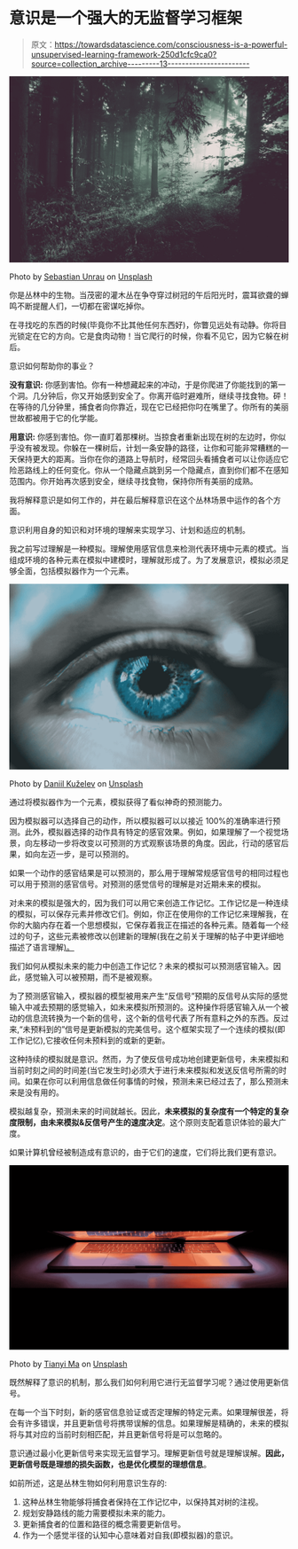 # 意识是一个强大的无监督学习框架

> 原文：<https://towardsdatascience.com/consciousness-is-a-powerful-unsupervised-learning-framework-250d1cfc9ca0?source=collection_archive---------13----------------------->

![](img/98ae2793327509a833ede017f5d3d81f.png)

Photo by [Sebastian Unrau](https://unsplash.com/@sebastian_unrau?utm_source=unsplash&utm_medium=referral&utm_content=creditCopyText) on [Unsplash](https://unsplash.com/s/photos/forest?utm_source=unsplash&utm_medium=referral&utm_content=creditCopyText)

你是丛林中的生物。当茂密的灌木丛在争夺穿过树冠的午后阳光时，震耳欲聋的蝉鸣不断提醒人们，一切都在密谋吃掉你。

在寻找吃的东西的时候(毕竟你不比其他任何东西好)，你瞥见远处有动静。你将目光锁定在它的方向。它是食肉动物！当它爬行的时候，你看不见它，因为它躲在树后。

意识如何帮助你的事业？

**没有意识:**
你感到害怕。你有一种想藏起来的冲动，于是你爬进了你能找到的第一个洞。几分钟后，你又开始感到安全了。你离开临时避难所，继续寻找食物。砰！在等待的几分钟里，捕食者向你靠近，现在它已经把你叼在嘴里了。你所有的美丽世故都被用于它的化学能。

**用意识:**
你感到害怕。你一直盯着那棵树。当掠食者重新出现在树的左边时，你似乎没有被发现。你躲在一棵树后，计划一条安静的路径，让你和可能非常糟糕的一天保持更大的距离。当你在你的道路上导航时，经常回头看捕食者可以让你适应它险恶路线上的任何变化。你从一个隐藏点跳到另一个隐藏点，直到你们都不在感知范围内。你开始再次感到安全，继续寻找食物，保持你所有美丽的成熟。

我将解释意识是如何工作的，并在最后解释意识在这个丛林场景中运作的各个方面。

意识利用自身的知识和对环境的理解来实现学习、计划和适应的机制。

我之前写过理解是一种模拟。理解使用感官信息来检测代表环境中元素的模式。当组成环境的各种元素在模拟中建模时，理解就形成了。为了发展意识，模拟必须足够全面，包括模拟器作为一个元素。

![](img/4ae5a3790cd89e12cbc3050855e4bae1.png)

Photo by [Daniil Kuželev](https://unsplash.com/@kuzelevdaniil?utm_source=unsplash&utm_medium=referral&utm_content=creditCopyText) on [Unsplash](https://unsplash.com/s/photos/eye?utm_source=unsplash&utm_medium=referral&utm_content=creditCopyText)

通过将模拟器作为一个元素，模拟获得了看似神奇的预测能力。

因为模拟器可以选择自己的动作，所以模拟器可以以接近 100%的准确率进行预测。此外，模拟器选择的动作具有特定的感官效果。例如，如果理解了一个视觉场景，向左移动一步将改变以可预测的方式观察该场景的角度。因此，行动的感官后果，如向左迈一步，是可以预测的。

如果一个动作的感官结果是可以预测的，那么用于理解常规感官信号的相同过程也可以用于预测的感官信号。对预测的感觉信号的理解是对近期未来的模拟。

对未来的模拟是强大的，因为我们可以用它来创造工作记忆。工作记忆是一种连续的模拟，可以保存元素并修改它们。例如，你正在使用你的工作记忆来理解我，在你的大脑内存在着一个思想模拟，它保存着我正在描述的各种元素。随着每一个经过的句子，这些元素被修改以创建新的理解(我在之前关于理解的帖子中更详细地描述了语言理解[)。](/understanding-understanding-how-anything-has-meaning-4613da9d72e2)

我们如何从模拟未来的能力中创造工作记忆？未来的模拟可以预测感官输入。因此，感觉输入可以被预期，而不是被观察。

为了预测感官输入，模拟器的模型被用来产生“反信号”预期的反信号从实际的感觉输入中减去预期的感觉输入，如未来模拟所预测的。这种操作将感官输入从一个被动的信息流转换为一个新的信号，这个新的信号代表了所有意料之外的东西。反过来,“未预料到的”信号是更新模拟的完美信号。这个框架实现了一个连续的模拟(即工作记忆),它接收任何未预料到的或新的更新。

这种持续的模拟就是意识。然而，为了使反信号成功地创建更新信号，未来模拟和当前时刻之间的时间差(当它发生时)必须大于进行未来模拟和发送反信号所需的时间。如果在你可以利用信息做任何事情的时候，预测未来已经过去了，那么预测未来是没有用的。

模拟越复杂，预测未来的时间就越长。因此，**未来模拟的复杂度有一个特定的复杂度限制，由未来模拟&反信号产生的速度决定**。这个原则支配着意识体验的最大广度。

如果计算机曾经被制造成有意识的，由于它们的速度，它们将比我们更有意识。

![](img/7733a4d3015a0c453d6469006afb6a0d.png)

Photo by [Tianyi Ma](https://unsplash.com/@tma?utm_source=unsplash&utm_medium=referral&utm_content=creditCopyText) on [Unsplash](https://unsplash.com/s/photos/laptop?utm_source=unsplash&utm_medium=referral&utm_content=creditCopyText)

既然解释了意识的机制，那么我们如何利用它进行无监督学习呢？通过使用更新信号。

在每一个当下时刻，新的感官信息验证或否定理解的特定元素。如果理解很差，将会有许多错误，并且更新信号将携带误解的信息。如果理解是精确的，未来的模拟将与其对应的当前时刻相匹配，并且更新信号将是可以忽略的。

意识通过最小化更新信号来实现无监督学习。理解更新信号就是理解误解。**因此，更新信号既是理想的损失函数，也是优化模型的理想信息**。

如前所述，这是丛林生物如何利用意识生存的:

1.  这种丛林生物能够将捕食者保持在工作记忆中，以保持其对树的注视。
2.  规划安静路线的能力需要模拟未来的能力。
3.  更新捕食者的位置和路径的概念需要更新信号。
4.  作为一个感觉半径的认知中心意味着对自我(即模拟器)的意识。